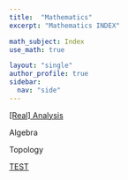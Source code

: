 ```yaml
---
title:  "Mathematics"
excerpt: "Mathematics INDEX"

math_subject: Index
use_math: true

layout: "single"
author_profile: true
sidebar:
  nav: "side"
---
```


<a href="/math/Real_Analysis/index"> 
[Real] Analysis
<a>



Algebra



Topology


<a href="/math/Real_Analysis/test"> 
TEST
<a>
